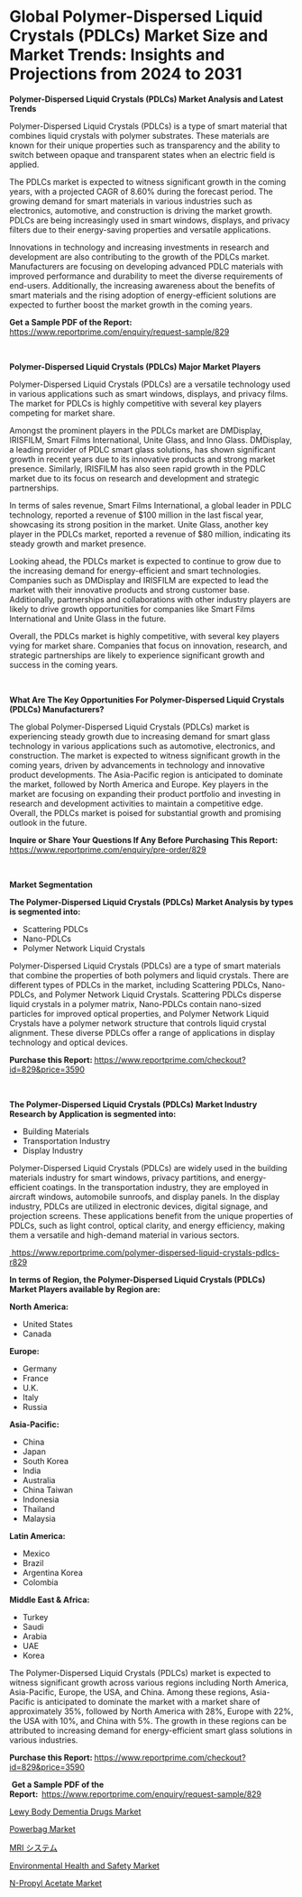 <p><h1>Global Polymer-Dispersed Liquid Crystals (PDLCs) Market Size and Market Trends: Insights and Projections from 2024 to 2031</h1></p><p><strong>Polymer-Dispersed Liquid Crystals (PDLCs) Market Analysis and Latest Trends</strong></p>
<p><p>Polymer-Dispersed Liquid Crystals (PDLCs) is a type of smart material that combines liquid crystals with polymer substrates. These materials are known for their unique properties such as transparency and the ability to switch between opaque and transparent states when an electric field is applied.</p><p>The PDLCs market is expected to witness significant growth in the coming years, with a projected CAGR of 8.60% during the forecast period. The growing demand for smart materials in various industries such as electronics, automotive, and construction is driving the market growth. PDLCs are being increasingly used in smart windows, displays, and privacy filters due to their energy-saving properties and versatile applications.</p><p>Innovations in technology and increasing investments in research and development are also contributing to the growth of the PDLCs market. Manufacturers are focusing on developing advanced PDLC materials with improved performance and durability to meet the diverse requirements of end-users. Additionally, the increasing awareness about the benefits of smart materials and the rising adoption of energy-efficient solutions are expected to further boost the market growth in the coming years.</p></p>
<p><strong>Get a Sample PDF of the Report:&nbsp;</strong> <a href="https://www.reportprime.com/enquiry/request-sample/829">https://www.reportprime.com/enquiry/request-sample/829</a></p>
<p>&nbsp;</p>
<p><strong>Polymer-Dispersed Liquid Crystals (PDLCs) Major Market Players</strong></p>
<p><p>Polymer-Dispersed Liquid Crystals (PDLCs) are a versatile technology used in various applications such as smart windows, displays, and privacy films. The market for PDLCs is highly competitive with several key players competing for market share.</p><p>Amongst the prominent players in the PDLCs market are DMDisplay, IRISFILM, Smart Films International, Unite Glass, and Inno Glass. DMDisplay, a leading provider of PDLC smart glass solutions, has shown significant growth in recent years due to its innovative products and strong market presence. Similarly, IRISFILM has also seen rapid growth in the PDLC market due to its focus on research and development and strategic partnerships.</p><p>In terms of sales revenue, Smart Films International, a global leader in PDLC technology, reported a revenue of $100 million in the last fiscal year, showcasing its strong position in the market. Unite Glass, another key player in the PDLCs market, reported a revenue of $80 million, indicating its steady growth and market presence.</p><p>Looking ahead, the PDLCs market is expected to continue to grow due to the increasing demand for energy-efficient and smart technologies. Companies such as DMDisplay and IRISFILM are expected to lead the market with their innovative products and strong customer base. Additionally, partnerships and collaborations with other industry players are likely to drive growth opportunities for companies like Smart Films International and Unite Glass in the future.</p><p>Overall, the PDLCs market is highly competitive, with several key players vying for market share. Companies that focus on innovation, research, and strategic partnerships are likely to experience significant growth and success in the coming years.</p></p>
<p>&nbsp;</p>
<p><strong>What Are The Key Opportunities For Polymer-Dispersed Liquid Crystals (PDLCs) Manufacturers?</strong></p>
<p><p>The global Polymer-Dispersed Liquid Crystals (PDLCs) market is experiencing steady growth due to increasing demand for smart glass technology in various applications such as automotive, electronics, and construction. The market is expected to witness significant growth in the coming years, driven by advancements in technology and innovative product developments. The Asia-Pacific region is anticipated to dominate the market, followed by North America and Europe. Key players in the market are focusing on expanding their product portfolio and investing in research and development activities to maintain a competitive edge. Overall, the PDLCs market is poised for substantial growth and promising outlook in the future.</p></p>
<p><strong>Inquire or Share Your Questions If Any Before Purchasing This Report:</strong> <a href="https://www.reportprime.com/enquiry/pre-order/829">https://www.reportprime.com/enquiry/pre-order/829</a></p>
<p>&nbsp;</p>
<p><strong>Market Segmentation</strong></p>
<p><strong>The Polymer-Dispersed Liquid Crystals (PDLCs) Market Analysis by types is segmented into:</strong></p>
<p><ul><li>Scattering PDLCs</li><li>Nano-PDLCs</li><li>Polymer Network Liquid Crystals</li></ul></p>
<p><p>Polymer-Dispersed Liquid Crystals (PDLCs) are a type of smart materials that combine the properties of both polymers and liquid crystals. There are different types of PDLCs in the market, including Scattering PDLCs, Nano-PDLCs, and Polymer Network Liquid Crystals. Scattering PDLCs disperse liquid crystals in a polymer matrix, Nano-PDLCs contain nano-sized particles for improved optical properties, and Polymer Network Liquid Crystals have a polymer network structure that controls liquid crystal alignment. These diverse PDLCs offer a range of applications in display technology and optical devices.</p></p>
<p><strong>Purchase this Report:&nbsp;</strong><a href="https://www.reportprime.com/checkout?id=829&price=3590">https://www.reportprime.com/checkout?id=829&price=3590</a></p>
<p>&nbsp;</p>
<p><strong>The Polymer-Dispersed Liquid Crystals (PDLCs) Market Industry Research by Application is segmented into:</strong></p>
<p><ul><li>Building Materials</li><li>Transportation Industry</li><li>Display Industry</li></ul></p>
<p><p>Polymer-Dispersed Liquid Crystals (PDLCs) are widely used in the building materials industry for smart windows, privacy partitions, and energy-efficient coatings. In the transportation industry, they are employed in aircraft windows, automobile sunroofs, and display panels. In the display industry, PDLCs are utilized in electronic devices, digital signage, and projection screens. These applications benefit from the unique properties of PDLCs, such as light control, optical clarity, and energy efficiency, making them a versatile and high-demand material in various sectors.</p></p>
<p><a href="https://www.reportprime.com/polymer-dispersed-liquid-crystals-pdlcs-r829">&nbsp;https://www.reportprime.com/polymer-dispersed-liquid-crystals-pdlcs-r829</a></p>
<p><strong>In terms of Region, the Polymer-Dispersed Liquid Crystals (PDLCs) Market Players available by Region are:</strong></p>
<p>
    <p> <strong> North America: </strong>
        <ul>
            <li>United States</li>
            <li>Canada</li>
        </ul>
        </p> 
    <p> <strong> Europe: </strong>
        <ul>
            <li>Germany</li>
            <li>France</li>
            <li>U.K.</li>
            <li>Italy</li>
            <li>Russia</li>
        </ul>
        </p> 
    <p> <strong> Asia-Pacific: </strong>
        <ul>
            <li>China</li>
            <li>Japan</li>
            <li>South Korea</li>
            <li>India</li>
            <li>Australia</li>
            <li>China Taiwan</li>
            <li>Indonesia</li>
            <li>Thailand</li>
            <li>Malaysia</li>
        </ul>
        </p> 
    <p> <strong> Latin America: </strong>
        <ul>
            <li>Mexico</li>
            <li>Brazil</li>
            <li>Argentina Korea</li>
            <li>Colombia</li>
        </ul>
        </p> 
    <p> <strong> Middle East & Africa: </strong>
        <ul>
            <li>Turkey</li>
            <li>Saudi</li>
            <li>Arabia</li>
            <li>UAE</li>
            <li>Korea</li>
        </ul>
    </p>
    </p>
<p><p>The Polymer-Dispersed Liquid Crystals (PDLCs) market is expected to witness significant growth across various regions including North America, Asia-Pacific, Europe, the USA, and China. Among these regions, Asia-Pacific is anticipated to dominate the market with a market share of approximately 35%, followed by North America with 28%, Europe with 22%, the USA with 10%, and China with 5%. The growth in these regions can be attributed to increasing demand for energy-efficient smart glass solutions in various industries.</p></p>
<p><strong>Purchase this Report: </strong><a href="https://www.reportprime.com/checkout?id=829&price=3590">https://www.reportprime.com/checkout?id=829&price=3590</a></p>
<p>&nbsp;<strong>Get a Sample PDF of the Report:&nbsp;&nbsp;</strong><a href="https://www.reportprime.com/enquiry/request-sample/829">https://www.reportprime.com/enquiry/request-sample/829</a></p>
<p><strong></strong></p>
<p><p><a href="https://www.linkedin.com/pulse/deep-dive-lewy-body-dementia-drugs-market-itstrends-soares-a-sun-m3ecf">Lewy Body Dementia Drugs Market</a></p><p><a href="https://medium.com/@mslewokuneva/global-powerbag-market-status-2024-2031-and-forecast-by-region-product-end-use-abac04595e0e">Powerbag Market</a></p><p><a href="https://medium.com/@jeromeboyer1970/mri%E3%82%B7%E3%82%B9%E3%83%86%E3%83%A0%E3%81%AE%E5%B8%82%E5%A0%B4%E8%AA%BF%E6%9F%BB%E3%81%8A%E3%82%88%E3%81%B3%E7%94%A3%E6%A5%AD%E9%80%B2%E5%8C%96-2031%E5%B9%B4%E3%81%BE%E3%81%A7%E3%81%AE%E4%BA%88%E6%B8%AC-d69643985c68">MRI システム</a></p><p><a href="https://issuu.com/reportprime-2/docs/environmental-health-and-safety-market-size-2030.p">Environmental Health and Safety Market</a></p><p><a href="https://github.com/mhrnetwork1/Market-Research-Report-List-1/blob/main/n-propyl-acetate-market.md">N-Propyl Acetate Market</a></p></p>